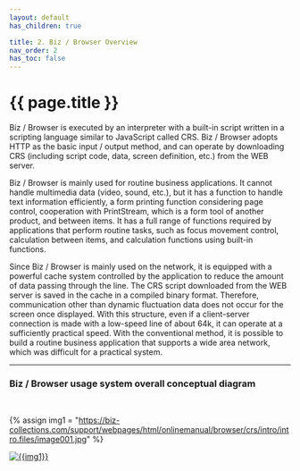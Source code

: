 ```yaml
---
layout: default
has_children: true

title: 2. Biz / Browser Overview
nav_order: 2
has_toc: false
---
```


# {{ page.title }}

Biz / Browser is executed by an interpreter with a built-in script written in a scripting language similar to JavaScript called CRS. Biz / Browser adopts HTTP as the basic input / output method, and can operate by downloading CRS (including script code, data, screen definition, etc.) from the WEB server.

Biz / Browser is mainly used for routine business applications. It cannot handle multimedia data (video, sound, etc.), but it has a function to handle text information efficiently, a form printing function considering page control, cooperation with PrintStream, which is a form tool of another product, and between items. It has a full range of functions required by applications that perform routine tasks, such as focus movement control, calculation between items, and calculation functions using built-in functions.

Since Biz / Browser is mainly used on the network, it is equipped with a powerful cache system controlled by the application to reduce the amount of data passing through the line. The CRS script downloaded from the WEB server is saved in the cache in a compiled binary format. Therefore, communication other than dynamic fluctuation data does not occur for the screen once displayed. With this structure, even if a client-server connection is made with a low-speed line of about 64k, it can operate at a sufficiently practical speed. With the conventional method, it is possible to build a routine business application that supports a wide area network, which was difficult for a practical system.

---

### Biz / Browser usage system overall conceptual diagram

<br>

{% assign img1 = "https://biz-collections.com/support/webpages/html/onlinemanual/browser/crs/intro/intro.files/image001.jpg" %}

<a href="{{ img1 }}" target="_blank"> <img src="{{ img1 }}" alt="{{img1}}"></a>
